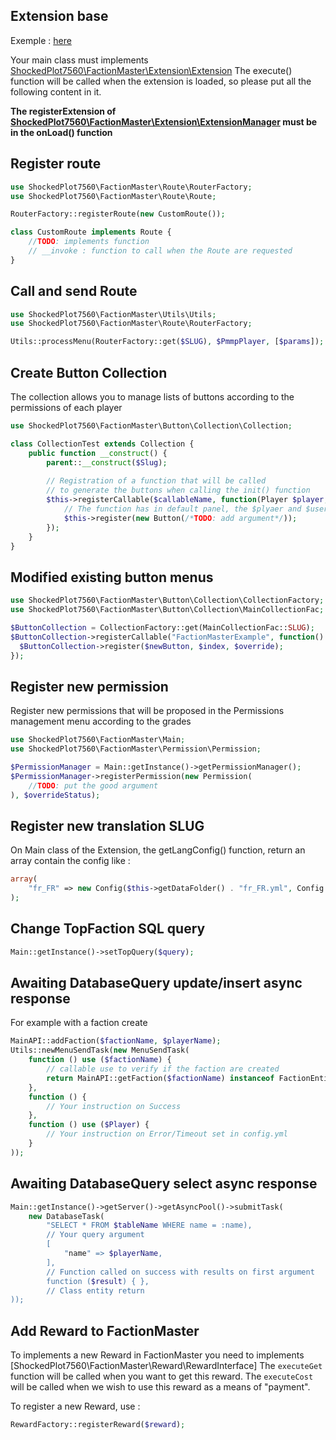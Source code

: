 ## Extension base
Exemple : [here](https://github.com/ShockedPlot7560/FactionMaster-Extension-Example)

Your main class must implements [ShockedPlot7560\FactionMaster\Extension\Extension](https://github.com/ShockedPlot7560/FactionMaster/blob/master/src/ShockedPlot7560/FactionMaster/Extension/Extension.php)
The execute() function will be called when the extension is loaded, so please put all the following content in it.

**The registerExtension of [ShockedPlot7560\FactionMaster\Extension\ExtensionManager](https://github.com/ShockedPlot7560/FactionMaster/blob/master/src/ShockedPlot7560/FactionMaster/Extension/ExtensionManager.php) must be in the onLoad() function**

## Register route
```php
use ShockedPlot7560\FactionMaster\Route\RouterFactory;
use ShockedPlot7560\FactionMaster\Route\Route;

RouterFactory::registerRoute(new CustomRoute());

class CustomRoute implements Route {
    //TODO: implements function
    // __invoke : function to call when the Route are requested
}
```
## Call and send Route
```php
use ShockedPlot7560\FactionMaster\Utils\Utils;
use ShockedPlot7560\FactionMaster\Route\RouterFactory;

Utils::processMenu(RouterFactory::get($SLUG), $PmmpPlayer, [$params]);
```
## Create Button Collection
The collection allows you to manage lists of buttons according to the permissions of each player
```php
use ShockedPlot7560\FactionMaster\Button\Collection\Collection;

class CollectionTest extends Collection {
    public function __construct() {
        parent::__construct($Slug);
        
        // Registration of a function that will be called 
        // to generate the buttons when calling the init() function
        $this->registerCallable($callableName, function(Player $player, UserEntity $user /*more argument if wanted */) {
            // The function has in default panel, the $plyaer and $user instance given
            $this->register(new Button(/*TODO: add argument*/));
        });
    }
}

```

## Modified existing button menus
```php
use ShockedPlot7560\FactionMaster\Button\Collection\CollectionFactory;
use ShockedPlot7560\FactionMaster\Button\Collection\MainCollectionFac;

$ButtonCollection = CollectionFactory::get(MainCollectionFac::SLUG);
$ButtonCollection->registerCallable("FactionMasterExample", function() use ($ButtonCollection) {
  $ButtonCollection->register($newButton, $index, $override);
});
```
## Register new permission
Register new permissions that will be proposed in the Permissions management menu according to the grades
```php
use ShockedPlot7560\FactionMaster\Main;
use ShockedPlot7560\FactionMaster\Permission\Permission;

$PermissionManager = Main::getInstance()->getPermissionManager();
$PermissionManager->registerPermission(new Permission(
    //TODO: put the good argument
), $overrideStatus);
```
## Register new translation SLUG
On Main class of the Extension, the getLangConfig() function, return an array contain the config like :
```php
array(
    "fr_FR" => new Config($this->getDataFolder() . "fr_FR.yml", Config::YAML)
);
```
##  Change TopFaction SQL query
```php
Main::getInstance()->setTopQuery($query);
```

## Awaiting DatabaseQuery update/insert async response
For example with a faction create
```php
MainAPI::addFaction($factionName, $playerName);
Utils::newMenuSendTask(new MenuSendTask(
    function () use ($factionName) {
        // callable use to verify if the faction are created
        return MainAPI::getFaction($factionName) instanceof FactionEntity;
    },
    function () {
        // Your instruction on Success
    },
    function () use ($Player) {
        // Your instruction on Error/Timeout set in config.yml
    }
));
```
## Awaiting DatabaseQuery select async response
```php
Main::getInstance()->getServer()->getAsyncPool()->submitTask(
    new DatabaseTask(
        "SELECT * FROM $tableName WHERE name = :name), 
        // Your query argument
        [
            "name" => $playerName,
        ],
        // Function called on success with results on first argument
        function ($result) { },
        // Class entity return
));
```
## Add Reward to FactionMaster
To implements a new Reward in FactionMaster you need to implements [ShockedPlot7560\FactionMaster\Reward\RewardInterface] 
The ``executeGet`` function will be called when you want to get this reward.
The ``executeCost`` will be called when we wish to use this reward as a means of "payment".

To register a new Reward, use :
```php
RewardFactory::registerReward($reward);
```
